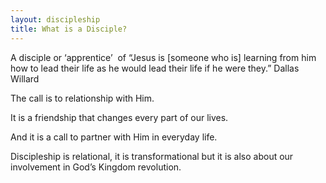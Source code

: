 ```yaml
---
layout: discipleship
title: What is a Disciple?
---
```

A disciple or ‘apprentice’  of “Jesus is \[someone who is] learning from him how to lead their life as he would lead their life if he were they.” Dallas Willard

The call is to relationship with Him. 

It is a friendship that changes every part of our lives.

And it is a call to partner with Him in everyday life. 

Discipleship is relational, it is transformational but it is also about our involvement in God’s Kingdom revolution.